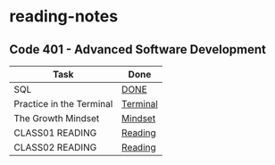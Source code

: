# reading-notes
## Code 401 - Advanced Software Development

| Task | Done |
| --- | ----------- |
| SQL | [DONE](./sql.md) |
| Practice in the Terminal | [Terminal](./Terminal.md)
| The Growth Mindset | [Mindset](./TheGrowthMindset.md)
| CLASS01 READING | [Reading](./Class01_Read.md) |
| CLASS02 READING | [Reading](./Class02_Read.md) |


